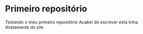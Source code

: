 # Primeiro repositório
 Testando o meu primeiro repositório 
 Acabei de escrever esta linha diretamente do site
